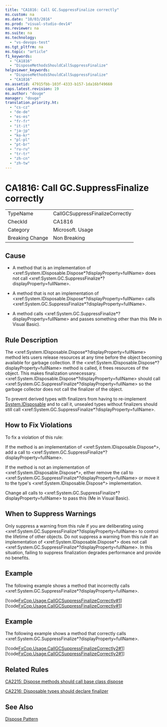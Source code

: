 ```yaml
---
title: "CA1816: Call GC.SuppressFinalize correctly"
ms.custom: na
ms.date: "10/03/2016"
ms.prod: "visual-studio-dev14"
ms.reviewer: na
ms.suite: na
ms.technology: 
  - "vs-devops-test"
ms.tgt_pltfrm: na
ms.topic: "article"
f1_keywords: 
  - "CA1816"
  - "DisposeMethodsShouldCallSuppressFinalize"
helpviewer_keywords: 
  - "DisposeMethodsShouldCallSuppressFinalize"
  - "CA1816"
ms.assetid: 47915fbb-103f-4333-b157-1da16bf49660
caps.latest.revision: 19
ms.author: "douge"
manager: "douge"
translation.priority.ht: 
  - "cs-cz"
  - "de-de"
  - "es-es"
  - "fr-fr"
  - "it-it"
  - "ja-jp"
  - "ko-kr"
  - "pl-pl"
  - "pt-br"
  - "ru-ru"
  - "tr-tr"
  - "zh-cn"
  - "zh-tw"
---
```

# CA1816: Call GC.SuppressFinalize correctly
|||  
|-|-|  
|TypeName|CallGCSuppressFinalizeCorrectly|  
|CheckId|CA1816|  
|Category|Microsoft. Usage|  
|Breaking Change|Non Breaking|  
  
## Cause  
  
-   A method that is an implementation of \<xref:System.IDisposable.Dispose*?displayProperty=fullName> does not call \<xref:System.GC.SuppressFinalize*?displayProperty=fullName>.  
  
-   A method that is not an implementation of \<xref:System.IDisposable.Dispose*?displayProperty=fullName> calls \<xref:System.GC.SuppressFinalize*?displayProperty=fullName>.  
  
-   A method calls \<xref:System.GC.SuppressFinalize*?displayProperty=fullName> and passes something other than this (Me in Visual Basic).  
  
## Rule Description  
 The \<xref:System.IDisposable.Dispose*?displayProperty=fullName> method lets users release resources at any time before the object becoming available for garbage collection. If the \<xref:System.IDisposable.Dispose*?displayProperty=fullName> method is called, it frees resources of the object. This makes finalization unnecessary. \<xref:System.IDisposable.Dispose*?displayProperty=fullName> should call \<xref:System.GC.SuppressFinalize*?displayProperty=fullName> so the garbage collector does not call the finalizer of the object.  
  
 To prevent derived types with finalizers from having to re-implement [System.IDisposable](assetId:///System.IDisposable?qualifyHint=True&autoUpgrade=False) and to call it, unsealed types without finalizers should still call \<xref:System.GC.SuppressFinalize*?displayProperty=fullName>.  
  
## How to Fix Violations  
 To fix a violation of this rule:  
  
 If the method is an implementation of \<xref:System.IDisposable.Dispose*>, add a call to \<xref:System.GC.SuppressFinalize*?displayProperty=fullName>.  
  
 If the method is not an implementation of \<xref:System.IDisposable.Dispose*>, either remove the call to \<xref:System.GC.SuppressFinalize*?displayProperty=fullName> or move it to the type's \<xref:System.IDisposable.Dispose*> implementation.  
  
 Change all calls to \<xref:System.GC.SuppressFinalize*?displayProperty=fullName> to pass this (Me in Visual Basic).  
  
## When to Suppress Warnings  
 Only suppress a warning from this rule if you are deliberating using \<xref:System.GC.SuppressFinalize*?displayProperty=fullName> to control the lifetime of other objects. Do not suppress a warning from this rule if an implementation of \<xref:System.IDisposable.Dispose*> does not call \<xref:System.GC.SuppressFinalize*?displayProperty=fullName>. In this situation, failing to suppress finalization degrades performance and provide no benefits.  
  
## Example  
 The following example shows a method that incorrectly calls \<xref:System.GC.SuppressFinalize*?displayProperty=fullName>.  
  
 [!code[FxCop.Usage.CallGCSuppressFinalizeCorrectly#1](../VS_IDE/codesnippet/VisualBasic/ca1816--call-gc.suppressfinalize-correctly_1.vb)]
[!code[FxCop.Usage.CallGCSuppressFinalizeCorrectly#1](../VS_IDE/codesnippet/CSharp/ca1816--call-gc.suppressfinalize-correctly_1.cs)]  
  
## Example  
 The following example shows a method that correctly calls \<xref:System.GC.SuppressFinalize*?displayProperty=fullName>.  
  
 [!code[FxCop.Usage.CallGCSuppressFinalizeCorrectly2#1](../VS_IDE/codesnippet/VisualBasic/ca1816--call-gc.suppressfinalize-correctly_2.vb)]
[!code[FxCop.Usage.CallGCSuppressFinalizeCorrectly2#1](../VS_IDE/codesnippet/CSharp/ca1816--call-gc.suppressfinalize-correctly_2.cs)]  
  
## Related Rules  
 [CA2215: Dispose methods should call base class dispose](../VS_IDE/ca2215--dispose-methods-should-call-base-class-dispose.md)  
  
 [CA2216: Disposable types should declare finalizer](../VS_IDE/ca2216--disposable-types-should-declare-finalizer.md)  
  
## See Also  
 [Dispose Pattern](../Topic/Dispose%20Pattern.md)